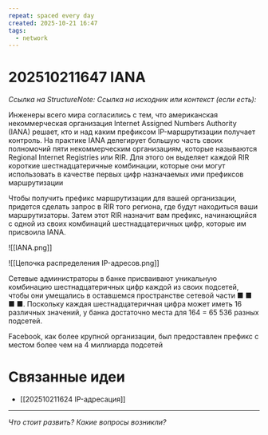 ```yaml
---
repeat: spaced every day
created: 2025-10-21 16:47
tags:
  - network
---
```

# 202510211647 IANA

*Ссылка на StructureNote:*
*Ссылка на исходник или контекст (если есть):*

Инженеры всего мира согласились с тем, что американская некоммерческая организация Internet Assigned Numbers Authority (IANA) решает, кто и над каким префиксом IP-маршрутизации получает контроль. На практике IANA делегирует большую часть своих полномочий пяти некоммерческим организациям, которые называются Regional Internet Registries или RIR. Для этого он выделяет каждой RIR короткие шестнадцатеричные комбинации, которые они могут использовать в качестве первых цифр назначаемых ими префиксов маршрутизации

Чтобы получить префикс маршрутизации для вашей организации, придется сделать запрос в RIR того региона, где будут находиться ваши маршрутизаторы. Затем этот RIR назначит вам префикс, начинающийся с одной из своих комбинаций шестнадцатеричных цифр, которые им присвоила IANA.

![[IANA.png]]

![[Цепочка распределения IP-адресов.png]]

Сетевые администраторы в банке присваивают уникальную комбинацию шестнадцатеричных цифр каждой из своих подсетей, чтобы они умещались в оставшемся пространстве сетевой части ■ ■ ■ ■. Поскольку каждая шестнадцатеричная цифра может иметь 16 различных значений, у банка достаточно места для 164 = 65 536 разных подсетей.

Facebook, как более крупной организации, был предоставлен префикс с местом более чем на 4 миллиарда подсетей

# Связанные идеи

- [[202510211624 IP-адресация]]

---

*Что стоит развить? Какие вопросы возникли?*
